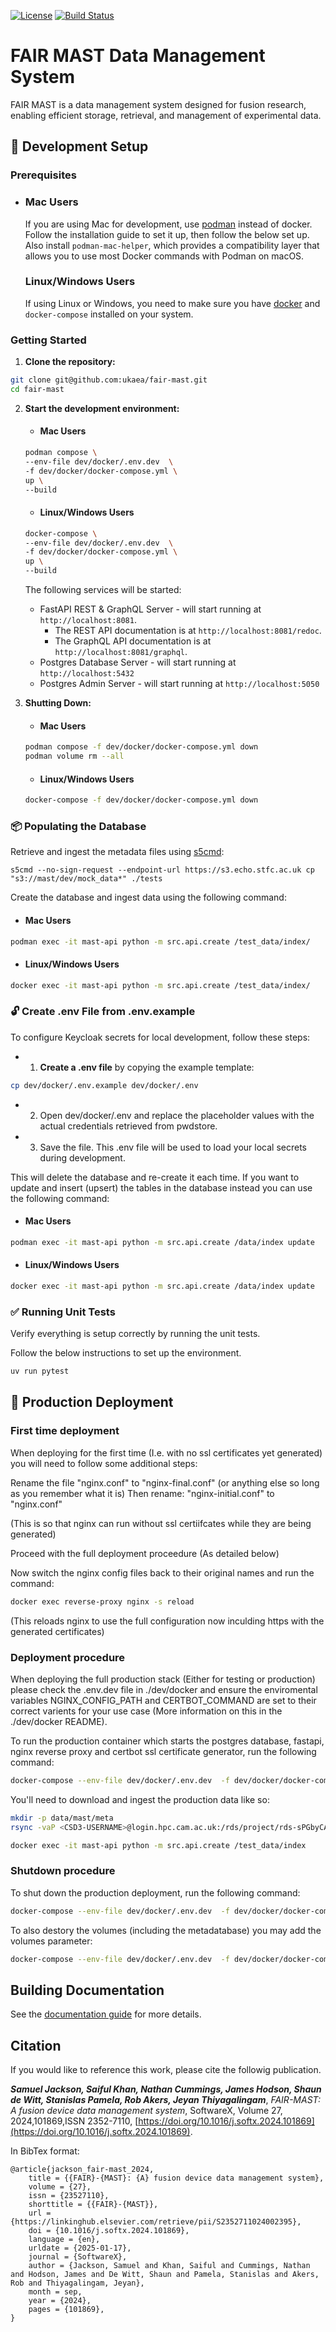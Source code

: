 [![License](https://img.shields.io/badge/license-MIT-blue)](https://opensource.org/license/MIT) [![Build Status](https://github.com/ukaea/fair-mast/actions/workflows/ci.yml/badge.svg)](https://github.com/ukaea/fair-mast/actions/workflows/ci.yml)

# FAIR MAST Data Management System

FAIR MAST is a data management system designed for fusion research, enabling efficient storage, retrieval, and management of experimental data.

## 📌 Development Setup

### Prerequisites	

- ### Mac Users

	If you are using Mac for development, use [podman](https://podman.io/docs/installation) instead of docker. Follow the installation guide to set it up, then follow the below set up. Also install ``podman-mac-helper``, which provides a compatibility layer that allows you to use most Docker commands with Podman on macOS.

	### Linux/Windows Users

	If using Linux or Windows, you need to make sure you have [docker](https://www.docker.com/get-started/) and `docker-compose` installed on your system.

### Getting Started

1. **Clone the repository:**

```bash
git clone git@github.com:ukaea/fair-mast.git
cd fair-mast
```

2. **Start the development environment:**

	- #### Mac Users

	```bash
	podman compose \
	--env-file dev/docker/.env.dev  \
	-f dev/docker/docker-compose.yml \
	up \
	--build
	```

	- #### Linux/Windows Users

	```bash
	docker-compose \
	--env-file dev/docker/.env.dev  \
	-f dev/docker/docker-compose.yml \
	up \
	--build
	```

	The following services will be started:

	- FastAPI REST & GraphQL Server - will start running at `http://localhost:8081`.
	  - The REST API documentation is at `http://localhost:8081/redoc`.
	  - The GraphQL API documentation is at `http://localhost:8081/graphql`.
	- Postgres Database Server - will start running at `http://localhost:5432`
	- Postgres Admin Server - will start running at `http://localhost:5050`

3. **Shutting Down:**

	- #### Mac Users

	```bash
	podman compose -f dev/docker/docker-compose.yml down   
	podman volume rm --all
	```

	- #### Linux/Windows Users

	```bash
	docker-compose -f dev/docker/docker-compose.yml down
	```

### 📦 Populating the Database

Retrieve and ingest the metadata files using [s5cmd](https://github.com/peak/s5cmd):

```
s5cmd --no-sign-request --endpoint-url https://s3.echo.stfc.ac.uk cp "s3://mast/dev/mock_data*" ./tests
```

Create the database and ingest data using the following command:

- #### Mac Users

```bash
podman exec -it mast-api python -m src.api.create /test_data/index/  
```

- #### Linux/Windows Users

```bash
docker exec -it mast-api python -m src.api.create /test_data/index/  
```
### 🔓 Create .env File from .env.example
To configure Keycloak secrets for local development, follow these steps:
- 1. **Create a .env file** by copying the example template:
```bash
cp dev/docker/.env.example dev/docker/.env
```
- 2. Open dev/docker/.env and replace the placeholder values with the actual credentials retrieved from pwdstore.
- 3. Save the file. This .env file will be used to load your local secrets during development.

This will delete the database and re-create it each time.
If you want to update and insert (upsert) the tables in the database instead you can use the following command:

- #### Mac Users

```bash
podman exec -it mast-api python -m src.api.create /data/index update
```

- #### Linux/Windows Users

```bash
docker exec -it mast-api python -m src.api.create /data/index update
```


### ✅ Running Unit Tests

Verify everything is setup correctly by running the unit tests.

Follow the below instructions to set up the environment.

```bash
uv run pytest
```

## 🔧 Production Deployment

### First time deployment

When deploying for the first time (I.e. with no ssl certificates yet generated) you will need to follow some additional steps:

Rename the file "nginx.conf" to "nginx-final.conf" (or anything else so long as you remember what it is)
Then rename: "nginx-initial.conf" to "nginx.conf" 

(This is so that nginx can run without ssl certiifcates while they are being generated)

Proceed with the full deployment proceedure (As detailed below)

Now switch the nginx config files back to their original names and run the command:

```bash
docker exec reverse-proxy nginx -s reload
```

(This reloads nginx to use the full configuration now inculding https with the generated certificates)

### Deployment procedure

When deploying the full production stack (Either for testing or production) please check the .env.dev file in ./dev/docker and ensure the enviromental variables NGINX_CONFIG_PATH and CERTBOT_COMMAND are set to their correct varients for your use case (More information on this in the ./dev/docker README).


To run the production container which starts the postgres database, fastapi, nginx reverse proxy and certbot ssl certificate generator, run the following command:

```bash
docker-compose --env-file dev/docker/.env.dev  -f dev/docker/docker-compose.yml -f dev/docker/docker-compose-prod.yml up --build --force-recreate --remove-orphans -d
```

You'll need to download and ingest the production data like so:

```bash
mkdir -p data/mast/meta
rsync -vaP <CSD3-USERNAME>@login.hpc.cam.ac.uk:/rds/project/rds-sPGbyCAPsJI/archive/metadata data/
```

```bash
docker exec -it mast-api python -m src.api.create /test_data/index
```

### Shutdown procedure

To shut down the production deployment, run the following command:

```bash
docker-compose --env-file dev/docker/.env.dev  -f dev/docker/docker-compose.yml -f dev/docker/docker-compose-prod.yml down
```

To also destory the volumes (including the metadatabase) you may add the volumes parameter:

```bash
docker-compose --env-file dev/docker/.env.dev  -f dev/docker/docker-compose.yml -f dev/docker/docker-compose-prod.yml down --volumes
```

## Building Documentation

See the [documentation guide](./docs/README.md) for more details.


## Citation

If you would like to reference this work, please cite the followig publication.

***Samuel Jackson, Saiful Khan, Nathan Cummings, James Hodson, Shaun de Witt, Stanislas Pamela, Rob Akers, Jeyan Thiyagalingam***, _FAIR-MAST: A fusion device data management system_, SoftwareX, Volume 27, 2024,101869,ISSN 2352-7110, [https://doi.org/10.1016/j.softx.2024.101869](https://doi.org/10.1016/j.softx.2024.101869).

In BibTex format:
```
@article{jackson_fair-mast_2024,
	title = {{FAIR}-{MAST}: {A} fusion device data management system},
	volume = {27},
	issn = {23527110},
	shorttitle = {{FAIR}-{MAST}},
	url = {https://linkinghub.elsevier.com/retrieve/pii/S2352711024002395},
	doi = {10.1016/j.softx.2024.101869},
	language = {en},
	urldate = {2025-01-17},
	journal = {SoftwareX},
	author = {Jackson, Samuel and Khan, Saiful and Cummings, Nathan and Hodson, James and De Witt, Shaun and Pamela, Stanislas and Akers, Rob and Thiyagalingam, Jeyan},
	month = sep,
	year = {2024},
	pages = {101869},
}
```
